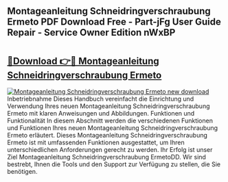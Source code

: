 ## Montageanleitung Schneidringverschraubung Ermeto PDF Download Free - Part-jFg User Guide Repair - Service Owner Edition nWxBP

# <h2><a href="http://df7ifc.blite.top/?on=Montageanleitung+Schneidringverschraubung+Ermeto">🔗Download 👉🔴 Montageanleitung Schneidringverschraubung Ermeto</a></h2>

[![Montageanleitung Schneidringverschraubung Ermeto new download](https://i.imgur.com/lujVjoI.png)](http://df7ifc.blite.top/?on=Montageanleitung+Schneidringverschraubung+Ermeto)
Inbetriebnahme Dieses Handbuch vereinfacht die Einrichtung und Verwendung Ihres neuen Montageanleitung Schneidringverschraubung Ermeto mit klaren Anweisungen und Abbildungen. Funktionen und Funktionalität In diesem Abschnitt werden die verschiedenen Funktionen und Funktionen Ihres neuen Montageanleitung Schneidringverschraubung Ermeto erläutert. Dieses Montageanleitung Schneidringverschraubung Ermeto ist mit umfassenden Funktionen ausgestattet, um Ihren unterschiedlichen Anforderungen gerecht zu werden. Ihr Erfolg ist unser Ziel Montageanleitung Schneidringverschraubung ErmetoDD. Wir sind bestrebt, Ihnen die Tools und den Support zur Verfügung zu stellen, die Sie benötigen.
